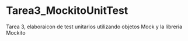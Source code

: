 # Tarea3_MockitoUnitTest
Tarea 3, elaboraicon de test unitarios utilizando objetos Mock y la libreria Mockito
